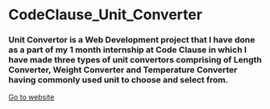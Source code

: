 # CodeClause_Unit_Converter
<h3>Unit Convertor is a Web Development project that I have done as a part of my 1 month internship at Code Clause in which I have made three types of unit convertors comprising of Length Converter, Weight Converter and Temperature Converter having commonly used unit to choose and select from. </h3>
<a href="https://cool-pony-1238fa.netlify.app/"> Go to website</a>

